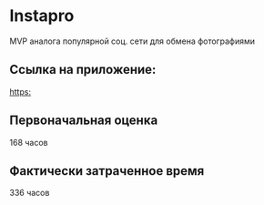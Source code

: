 # Instapro

MVP аналога популярной соц. сети для обмена фотографиями

## Ссылка на приложение:

[https:](https://balaura.github.io/webdev-hw-instapro/)

## Первоначальная оценка

168 часов

## Фактически затраченное время

336 часов
